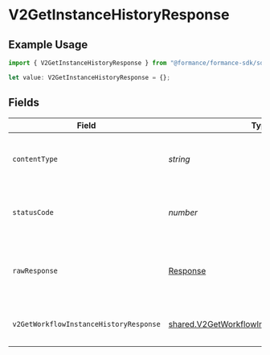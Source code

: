# V2GetInstanceHistoryResponse

## Example Usage

```typescript
import { V2GetInstanceHistoryResponse } from "@formance/formance-sdk/sdk/models/operations";

let value: V2GetInstanceHistoryResponse = {};
```

## Fields

| Field                                                                                                             | Type                                                                                                              | Required                                                                                                          | Description                                                                                                       |
| ----------------------------------------------------------------------------------------------------------------- | ----------------------------------------------------------------------------------------------------------------- | ----------------------------------------------------------------------------------------------------------------- | ----------------------------------------------------------------------------------------------------------------- |
| `contentType`                                                                                                     | *string*                                                                                                          | :heavy_check_mark:                                                                                                | HTTP response content type for this operation                                                                     |
| `statusCode`                                                                                                      | *number*                                                                                                          | :heavy_check_mark:                                                                                                | HTTP response status code for this operation                                                                      |
| `rawResponse`                                                                                                     | [Response](https://developer.mozilla.org/en-US/docs/Web/API/Response)                                             | :heavy_check_mark:                                                                                                | Raw HTTP response; suitable for custom response parsing                                                           |
| `v2GetWorkflowInstanceHistoryResponse`                                                                            | [shared.V2GetWorkflowInstanceHistoryResponse](../../../sdk/models/shared/v2getworkflowinstancehistoryresponse.md) | :heavy_minus_sign:                                                                                                | The workflow instance history                                                                                     |